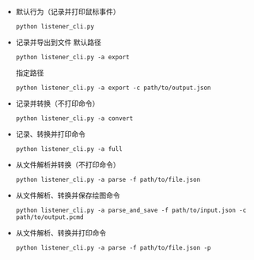 - 默认行为（记录并打印鼠标事件）
  ```shell
  python listener_cli.py
  ```

- 记录并导出到文件
  默认路径
  ```shell
  python listener_cli.py -a export
  ```
  指定路径
  ```shell
  python listener_cli.py -a export -c path/to/output.json
  ```

- 记录并转换（不打印命令）
  ```shell
  python listener_cli.py -a convert
  ```

- 记录、转换并打印命令
  ```shell
  python listener_cli.py -a full
  ```

- 从文件解析并转换（不打印命令）
  ```shell
  python listener_cli.py -a parse -f path/to/file.json
  ```

- 从文件解析、转换并保存绘图命令
  ```shell
  python listener_cli.py -a parse_and_save -f path/to/input.json -c path/to/output.pcmd
  ```

- 从文件解析、转换并打印命令
  ```shell
  python listener_cli.py -a parse -f path/to/file.json -p
  ```
